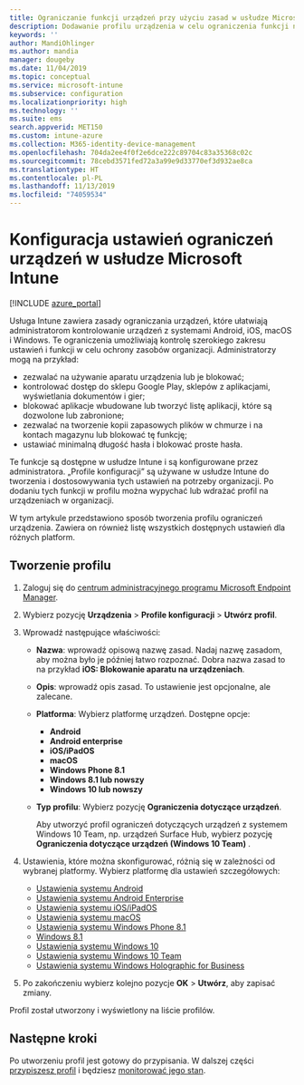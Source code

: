 ```yaml
---
title: Ograniczanie funkcji urządzeń przy użyciu zasad w usłudze Microsoft Intune — Azure | Microsoft Docs
description: Dodawanie profilu urządzenia w celu ograniczenia funkcji na urządzeniach z systemem Android, macOS, iOS, iPadOS, Windows Phone oraz Windows 10 w usłudze Microsoft Intune
keywords: ''
author: MandiOhlinger
ms.author: mandia
manager: dougeby
ms.date: 11/04/2019
ms.topic: conceptual
ms.service: microsoft-intune
ms.subservice: configuration
ms.localizationpriority: high
ms.technology: ''
ms.suite: ems
search.appverid: MET150
ms.custom: intune-azure
ms.collection: M365-identity-device-management
ms.openlocfilehash: 704da2ee4f0f2e6dce222c89704c83a35368c02c
ms.sourcegitcommit: 78cebd3571fed72a3a99e9d33770ef3d932ae8ca
ms.translationtype: HT
ms.contentlocale: pl-PL
ms.lasthandoff: 11/13/2019
ms.locfileid: "74059534"
---
```

# <a name="configure-device-restriction-settings-in-microsoft-intune"></a>Konfiguracja ustawień ograniczeń urządzeń w usłudze Microsoft Intune

[!INCLUDE [azure_portal](../includes/azure_portal.md)]

Usługa Intune zawiera zasady ograniczania urządzeń, które ułatwiają administratorom kontrolowanie urządzeń z systemami Android, iOS, macOS i Windows. Te ograniczenia umożliwiają kontrolę szerokiego zakresu ustawień i funkcji w celu ochrony zasobów organizacji. Administratorzy mogą na przykład:

- zezwalać na używanie aparatu urządzenia lub je blokować;
- kontrolować dostęp do sklepu Google Play, sklepów z aplikacjami, wyświetlania dokumentów i gier;
- blokować aplikacje wbudowane lub tworzyć listę aplikacji, które są dozwolone lub zabronione;
- zezwalać na tworzenie kopii zapasowych plików w chmurze i na kontach magazynu lub blokować tę funkcję;
- ustawiać minimalną długość hasła i blokować proste hasła.

Te funkcje są dostępne w usłudze Intune i są konfigurowane przez administratora. „Profile konfiguracji” są używane w usłudze Intune do tworzenia i dostosowywania tych ustawień na potrzeby organizacji. Po dodaniu tych funkcji w profilu można wypychać lub wdrażać profil na urządzeniach w organizacji.

W tym artykule przedstawiono sposób tworzenia profilu ograniczeń urządzenia. Zawiera on również listę wszystkich dostępnych ustawień dla różnych platform.

## <a name="create-the-profile"></a>Tworzenie profilu

1. Zaloguj się do [centrum administracyjnego programu Microsoft Endpoint Manager](https://go.microsoft.com/fwlink/?linkid=2109431).
2. Wybierz pozycję **Urządzenia** > **Profile konfiguracji** > **Utwórz profil**.
3. Wprowadź następujące właściwości:

    - **Nazwa**: wprowadź opisową nazwę zasad. Nadaj nazwę zasadom, aby można było je później łatwo rozpoznać. Dobra nazwa zasad to na przykład **iOS: Blokowanie aparatu na urządzeniach**.
    - **Opis**: wprowadź opis zasad. To ustawienie jest opcjonalne, ale zalecane.
    - **Platforma**: Wybierz platformę urządzeń. Dostępne opcje:  

        - **Android**
        - **Android enterprise**
        - **iOS/iPadOS**
        - **macOS**
        - **Windows Phone 8.1**
        - **Windows 8.1 lub nowszy**
        - **Windows 10 lub nowszy**

    - **Typ profilu**: Wybierz pozycję **Ograniczenia dotyczące urządzeń**.

        Aby utworzyć profil ograniczeń dotyczących urządzeń z systemem Windows 10 Team, np. urządzeń Surface Hub, wybierz pozycję **Ograniczenia dotyczące urządzeń (Windows 10 Team)** .

4. Ustawienia, które można skonfigurować, różnią się w zależności od wybranej platformy. Wybierz platformę dla ustawień szczegółowych:

    - [Ustawienia systemu Android](../device-restrictions-android.md)
    - [Ustawienia systemu Android Enterprise](../device-restrictions-android-for-work.md)
    - [Ustawienia systemu iOS/iPadOS](device-restrictions-ios.md)
    - [Ustawienia systemu macOS](device-restrictions-macos.md)
    - [Ustawienia systemu Windows Phone 8.1](device-restrictions-windows-phone-8-1.md)
    - [Windows 8.1](device-restrictions-windows-8-1.md)
    - [Ustawienia systemu Windows 10](device-restrictions-windows-10.md)
    - [Ustawienia systemu Windows 10 Team](device-restrictions-windows-10-teams.md)
    - [Ustawienia systemu Windows Holographic for Business](device-restrictions-windows-holographic.md)

5. Po zakończeniu wybierz kolejno pozycje **OK** > **Utwórz**, aby zapisać zmiany.

Profil został utworzony i wyświetlony na liście profilów.

## <a name="next-steps"></a>Następne kroki

Po utworzeniu profil jest gotowy do przypisania. W dalszej części [przypiszesz profil](../device-profile-assign.md) i będziesz [monitorować jego stan](../device-profile-monitor.md).

<!--  Removing image as part of design review; retaining source until we known the disposition.

## Example of device restriction settings

In this high-level example, you'll create a device restriction policy that blocks the use of the built-in camera app on Android devices.

![How to disable the camera on Android devices](./media/device-restrictions-configure/disable-android-camera.png)

-->
